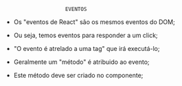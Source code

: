                        EVENTOS

- Os "eventos de React" são os mesmos eventos do DOM;

- Ou seja, temos eventos para responder a um click;

- "O evento é atrelado a uma tag" que irá executá-lo;

- Geralmente um "método" é atribuido ao evento;

- Este método deve ser criado no componente;
